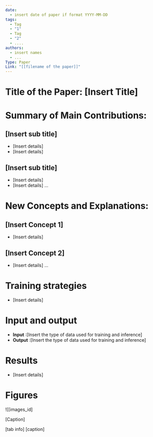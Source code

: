 ```yaml
---
date:
  - insert date of paper if format YYYY-MM-DD
tags:
  - Tag
  - "1"
  - Tag
  - "2"
  - ....
authors:
  - insert names
  - ...
Type: Paper
Link: "[[filename of the paper]]"
---
```


# Title of the Paper: [Insert Title]

# Summary of Main Contributions:
##  [Insert sub title]
- [Insert details]
- [Insert details]
##  [Insert sub title]
- [Insert details]
- [Insert details]
...

# New Concepts and Explanations:
## [Insert Concept 1]
- [Insert details]
## [Insert Concept 2]
- [Insert details]
	...
# Training strategies
- [Insert details]
# Input and output 
- **Input** :[Insert the type of data used for training and inference]
- **Output** :[Insert the type of data used for training and inference]

# Results
- [Insert details]
# Figures
 ![[images_id]
 
 [Caption]

[tab info]
[caption]

